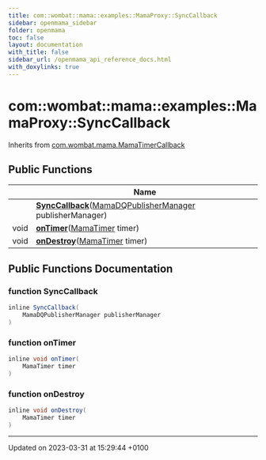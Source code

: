 ```yaml
---
title: com::wombat::mama::examples::MamaProxy::SyncCallback
sidebar: openmama_sidebar
folder: openmama
toc: false
layout: documentation
with_title: false
sidebar_url: /openmama_api_reference_docs.html
with_doxylinks: true
---
```


# com::wombat::mama::examples::MamaProxy::SyncCallback





Inherits from [com.wombat.mama.MamaTimerCallback](interfacecom_1_1wombat_1_1mama_1_1MamaTimerCallback.html)

## Public Functions

|                | Name           |
| -------------- | -------------- |
| | **[SyncCallback](classcom_1_1wombat_1_1mama_1_1examples_1_1MamaProxy_1_1SyncCallback.html#function-synccallback)**([MamaDQPublisherManager](classcom_1_1wombat_1_1mama_1_1MamaDQPublisherManager.html) publisherManager) |
| void | **[onTimer](classcom_1_1wombat_1_1mama_1_1examples_1_1MamaProxy_1_1SyncCallback.html#function-ontimer)**([MamaTimer](classcom_1_1wombat_1_1mama_1_1MamaTimer.html) timer) |
| void | **[onDestroy](classcom_1_1wombat_1_1mama_1_1examples_1_1MamaProxy_1_1SyncCallback.html#function-ondestroy)**([MamaTimer](classcom_1_1wombat_1_1mama_1_1MamaTimer.html) timer) |

## Public Functions Documentation

### function SyncCallback

```java
inline SyncCallback(
    MamaDQPublisherManager publisherManager
)
```


### function onTimer

```java
inline void onTimer(
    MamaTimer timer
)
```


### function onDestroy

```java
inline void onDestroy(
    MamaTimer timer
)
```


-------------------------------

Updated on 2023-03-31 at 15:29:44 +0100